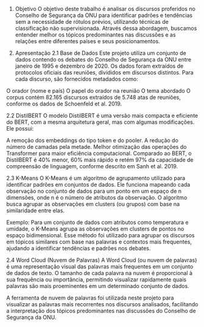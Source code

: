 1. Objetivo
O objetivo deste trabalho é analisar os discursos proferidos no Conselho de Segurança da ONU para identificar padrões e tendências sem a necessidade de rótulos prévios, utilizando técnicas de classificação não supervisionada. Através dessa abordagem, buscamos entender melhor os tópicos predominantes nas discussões e as relações entre diferentes países e seus posicionamentos.

2. Apresentação
2.1 Base de Dados
Este projeto utiliza um conjunto de dados contendo os debates do Conselho de Segurança da ONU entre janeiro de 1995 e dezembro de 2020. Os dados foram extraídos de protocolos oficiais das reuniões, divididos em discursos distintos. Para cada discurso, são fornecidos metadados como:

O orador (nome e país)
O papel do orador na reunião
O tema abordado
O corpus contém 82.165 discursos extraídos de 5.748 atas de reuniões, conforme os dados de Schoenfeld et al. 2019.

2.2 DistilBERT
O modelo DistilBERT é uma versão mais compacta e eficiente do BERT, com a mesma arquitetura geral, mas com algumas modificações. Ele possui:

A remoção dos embeddings do tipo token e do pooler.
A redução do número de camadas pela metade.
Melhor otimização das operações do Transformer para maior eficiência computacional.
Comparado ao BERT, o DistilBERT é 40% menor, 60% mais rápido e retém 97% da capacidade de compreensão de linguagem, conforme descrito em Sanh et al. 2019.

2.3 K-Means
O K-Means é um algoritmo de agrupamento utilizado para identificar padrões em conjuntos de dados. Ele funciona mapeando cada observação no conjunto de dados para um ponto em um espaço de n dimensões, onde n é o número de atributos da observação. O algoritmo busca agrupar as observações em clusters (ou grupos) com base na similaridade entre elas.

Exemplo: Para um conjunto de dados com atributos como temperatura e umidade, o K-Means agrupa as observações em clusters de pontos no espaço bidimensional.
Esse método foi utilizado para agrupar os discursos em tópicos similares com base nas palavras e contextos mais frequentes, ajudando a identificar tendências e padrões nos debates.

2.4 Word Cloud (Nuvem de Palavras)
A Word Cloud (ou nuvem de palavras) é uma representação visual das palavras mais frequentes em um conjunto de dados de texto. O tamanho de cada palavra na nuvem é proporcional à sua frequência ou importância, permitindo visualizar rapidamente quais palavras são mais proeminentes em um determinado conjunto de dados.

A ferramenta de nuvem de palavras foi utilizada neste projeto para visualizar as palavras mais recorrentes nos discursos analisados, facilitando a interpretação dos tópicos predominantes nas discussões do Conselho de Segurança da ONU.
